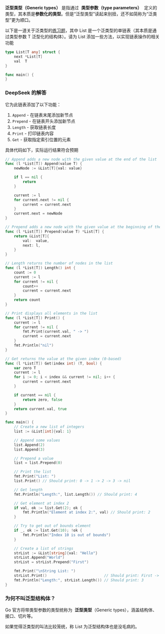 **泛型类型（Generic types）** 是指通过  **类型参数（type parameters）**  定义的类型，其本质是**参数化的类型**。但是“泛型类型”读起来别扭，还不如简称为“泛类型”更为顺口。

以下是一道关于泛类型的[练习题](https://go.dev/tour/generics/2)，其中 List 是一个泛类型的单链表（其本质是通过类型参数 T 泛型化的结构体）。请为 List 添加一些方法，以实现链表操作的相关功能

```go
type List[T any] struct {
	next *List[T]
	val  T
}

func main() {
}
```

### DeepSeek 的解答

它为此链表添加了以下功能：

1. `Append` - 在链表末尾添加新节点
2. `Prepend` - 在链表开头添加新节点
3. `Length` - 获取链表长度
4. `Print` - 打印链表内容
5. `Get` - 获取指定索引位置的元素

具体代码如下，实际运行结果符合预期

```go
// Append adds a new node with the given value at the end of the list
func (l *List[T]) Append(value T) {
	newNode := &List[T]{val: value}

	if l == nil {
		return
	}

	current := l
	for current.next != nil {
		current = current.next
	}
	current.next = newNode
}

// Prepend adds a new node with the given value at the beginning of the list
func (l *List[T]) Prepend(value T) *List[T] {
	return &List[T]{
		val:  value,
		next: l,
	}
}

// Length returns the number of nodes in the list
func (l *List[T]) Length() int {
	count := 0
	current := l
	for current != nil {
		count++
		current = current.next
	}
	return count
}

// Print displays all elements in the list
func (l *List[T]) Print() {
	current := l
	for current != nil {
		fmt.Print(current.val, " -> ")
		current = current.next
	}
	fmt.Println("nil")
}

// Get returns the value at the given index (0-based)
func (l *List[T]) Get(index int) (T, bool) {
	var zero T
	current := l
	for i := 0; i < index && current != nil; i++ {
		current = current.next
	}

	if current == nil {
		return zero, false
	}
	return current.val, true
}

func main() {
	// Create a new list of integers
	list := &List[int]{val: 1}

	// Append some values
	list.Append(2)
	list.Append(3)

	// Prepend a value
	list = list.Prepend(0)

	// Print the list
	fmt.Print("List: ")
	list.Print() // Should print: 0 -> 1 -> 2 -> 3 -> nil

	// Get length
	fmt.Println("Length:", list.Length()) // Should print: 4

	// Get element at index 2
	if val, ok := list.Get(2); ok {
		fmt.Println("Element at index 2:", val) // Should print: 2
	}

	// Try to get out of bounds element
	if _, ok := list.Get(10); !ok {
		fmt.Println("Index 10 is out of bounds")
	}

	// Create a list of strings
	strList := &List[string]{val: "Hello"}
	strList.Append("World")
	strList = strList.Prepend("First")

	fmt.Print("\nString List: ")
	strList.Print()                          // Should print: First -> Hello -> World -> nil
	fmt.Println("Length:", strList.Length()) // Should print: 3
}
```

### 为何不叫泛型结构体？

Go 官方将带类型参数的类型统称为  **泛型类型**（Generic types），涵盖结构体、接口、切片等。

如果觉得泛类型的叫法比较笼统，称 List 为泛型结构体也是没毛病的。
